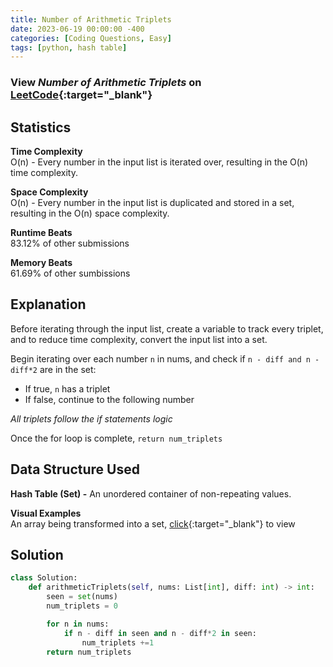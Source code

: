 ```yaml
---
title: Number of Arithmetic Triplets
date: 2023-06-19 00:00:00 -400
categories: [Coding Questions, Easy]
tags: [python, hash table]
---
```


### View *Number of Arithmetic Triplets* on [LeetCode](https://leetcode.com/problems/number-of-arithmetic-triplets/description/){:target="_blank"}  

## Statistics  

**Time Complexity**  
O(n) - Every number in the input list is iterated over, resulting in the O(n) time complexity.

**Space Complexity**  
O(n) - Every number in the input list is duplicated and stored in a set, resulting in the O(n) space complexity.

**Runtime Beats**  
83.12% of other submissions  

**Memory Beats**  
61.69% of other sumbissions  

## Explanation  
Before iterating through the input list, create a variable to track every triplet, and to reduce time complexity, convert the input list into a set.

Begin iterating over each number `n` in nums, and check if `n - diff and n - diff*2` are in the set:
*   If true, `n` has a triplet
*   If false, continue to the following number

_All triplets follow the if statements logic_

Once the for loop is complete, `return num_triplets`


## Data Structure Used

**Hash Table (Set) -** An unordered container of non-repeating values.  

**Visual Examples**  
An array being transformed into a set, [click](https://drive.google.com/file/d/1LRyxh8Lfi00T58I4HRA6jOKPuO87s40F/view?usp=sharing){:target="_blank"} to view  

## Solution  

```python
class Solution:
    def arithmeticTriplets(self, nums: List[int], diff: int) -> int:
        seen = set(nums)
        num_triplets = 0

        for n in nums:
            if n - diff in seen and n - diff*2 in seen:
                num_triplets +=1
        return num_triplets
```